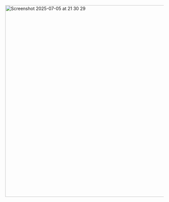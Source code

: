 <img width="609" alt="Screenshot 2025-07-05 at 21 30 29" src="https://github.com/user-attachments/assets/3db4db81-516f-4399-bdf9-75be4223cdf7" />
